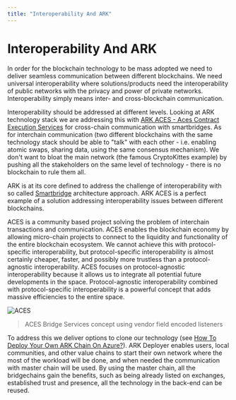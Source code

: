 ```yaml
---
title: "Interoperability And ARK"
---
```


# Interoperability And ARK

In order for the blockchain technology to be mass adopted we need to deliver seamless communication between different blockchains. We need universal interoperability where solutions/products need the interoperability of public networks with the privacy and power of private networks. Interoperability simply means inter- and cross-blockchain communication.

Interoperability should be addressed at different levels. Looking at ARK technology stack we are addressing this with  [ARK ACES - Aces Contract Execution Services](https://arkaces.com/) for cross-chain communication with smartbridges. As for interchain communication (two different blockchains with the same technology stack should be able to "talk" with each other - i.e. enabling atomic swaps, sharing data, using the same consensus mechanism). We don't want to bloat the main network (the famous CryptoKittes example) by pushing all the stakeholders on the same level of technology - there is no blockchain to rule them all.

ARK is at its core defined to address the challenge of interoperability with so called [Smartbridge](doc:what-is-the-ark-smartbridge-and-how-does-it-work)  architecture approach. ARK ACES is a perfect example of a solution addressing interoperability issues between different blockchains.

ACES is a community based project solving the problem of interchain transactions and communication. ACES enables the blockchain economy by allowing micro-chain projects to connect to the liquidity and functionality of the entire blockchain ecosystem. We cannot achieve this with protocol-specific interoperability, but protocol-specific interoperability is almost certainly cheaper, faster, and possibly more trustless than a protocol-agnostic interoperability. ACES focuses on protocol-agnostic interoperability because it allows us to integrate all potential future developments in the space. Protocol-agnostic interoperability combined with protocol-specific interoperability is a powerful concept that adds massive efficiencies to the entire space.

![ACES](./assets/interoperability-and-ark/5536406-aces-linking-services.png)
> ACES Bridge Services concept using vendor field encoded listeners

To address this we deliver options to clone our technology (see [How To Deploy Your Own ARK Chain On Azure?](https://docs.ark.io/deployer/setup-with-azure.html)). ARK Deployer enables users, local communities, and other value chains to start their own network where the most of the workload will be done, and when needed the communication with master chain will be used. By using the master chain, all the bridgechains gain the benefits, such as being already listed on exchanges, established trust and presence, all the technology in the back-end can be reused.
